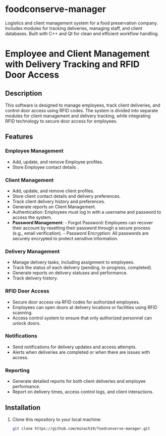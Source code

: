 # foodconserve-manager
Logistics and client management system for a food preservation company. Includes modules for tracking deliveries, managing staff, and client databases. Built with C++ and Qt for clean and efficient workflow handling.


# Employee and Client Management with Delivery Tracking and RFID Door Access

## Description

This software is designed to manage employees, track client deliveries, and control door access using RFID codes. The system is divided into separate modules for client management and delivery tracking, while integrating RFID technology to secure door access for employees.

## Features

### Employee Management
- Add, update, and remove Employee profiles.
- Store Employee contact details .


### Client Management
- Add, update, and remove client profiles.
- Store client contact details and delivery preferences.
- Track client delivery history and preferences.
- Generate reports on Client Management.
- Authentication: Employees must log in with a username and password to access the system.
- **Password Management**:
          - Forgot Password: Employees can recover their account by resetting their password through a secure process (e.g., email verification).
          - Password Encryption: All passwords are securely encrypted to protect sensitive information.
  

### Delivery Management
- Manage delivery tasks, including assignment to employees.
- Track the status of each delivery (pending, in-progress, completed).
- Generate reports on delivery statuses and performance.
- Track  delivery history.

### RFID Door Access
- Secure door access via RFID codes for authorized employees.
- Employees can open doors at delivery locations or facilities using RFID scanning.
- Access control system to ensure that only authorized personnel can unlock doors.

### Notifications
- Send notifications for delivery updates and access attempts.
- Alerts when deliveries are completed or when there are issues with access.

### Reporting
- Generate detailed reports for both client deliveries and employee performance.
- Report on delivery times, access control logs, and client interactions.

## Installation

1. Clone this repository to your local machine:

   ```bash
   git clone https://github.com/minach19/foodconserve-manager.git
